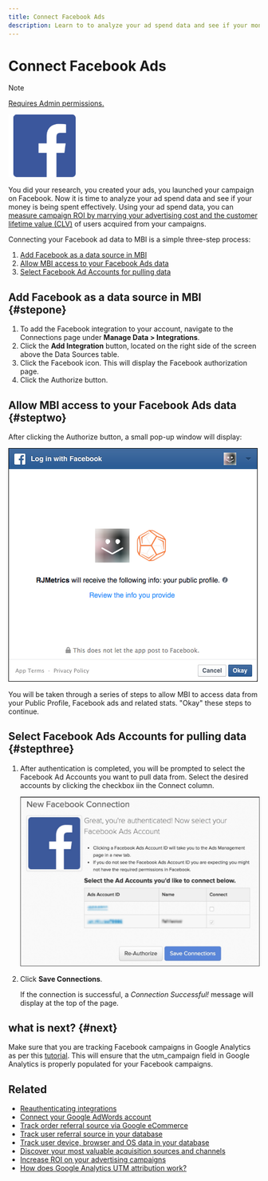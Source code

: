 ```yaml
---
title: Connect Facebook Ads
description: Learn to to analyze your ad spend data and see if your money is being spent effectively.
---
```

# Connect Facebook Ads

>[!NOTE]
>
>[Requires Admin permissions.](../../../administrator/user-management/user-management.md)

![](../../../assets/Facebook_Logo.png)

You did your research, you created your ads, you launched your campaign on Facebook. Now it is time to analyze your ad spend data and see if your money is being spent effectively. Using your ad spend data, you can [measure campaign ROI by marrying your advertising cost and the customer lifetime value (CLV)](../../../data-analyst/analysis/roi-ad-camp.md) of users acquired from your campaigns.

Connecting your Facebook ad data to MBI is a simple three-step process:

1. [Add Facebook as a data source in MBI](#stepone)
1. [Allow MBI access to your Facebook Ads data](#steptwo)
1. [Select Facebook Ad Accounts for pulling data](#stepthree)

## Add Facebook as a data source in MBI {#stepone}

1. To add the Facebook integration to your account, navigate to the Connections page under **Manage Data > Integrations**.
1. Click the **Add Integration** button, located on the right side of the screen above the Data Sources table.
1. Click the Facebook icon. This will display the Facebook authorization page.
1. Click the Authorize button.

## Allow MBI access to your Facebook Ads data {#steptwo}

After clicking the Authorize button, a small pop-up window will display:

 ![](../../../assets/Facebook_Access_Popup.png)

You will be taken through a series of steps to allow MBI to access data from your Public Profile, Facebook ads and related stats. "Okay" these steps to continue.

## Select Facebook Ads Accounts for pulling data {#stepthree}

1. After authentication is completed, you will be prompted to select the Facebook Ad Accounts you want to pull data from. Select the desired accounts by clicking the checkbox iin the Connect column.

     ![](../../../assets/Facebook_Ad_Accounts.png)

1. Click **Save Connections**.

   If the connection is successful, a *Connection Successful!* message will display at the top of the page.

## what is next? {#next}

Make sure that you are tracking Facebook campaigns in Google Analytics as per this [tutorial](https://www.facebook.com/business/google-analytics). This will ensure that the utm\_campaign field in Google Analytics is properly populated for your Facebook campaigns.

## Related

* [Reauthenticating integrations](https://support.magento.com/hc/en-us/articles/360016733151)
* [Connect your Google AdWords account](../integrations/google-ecommerce.md)
* [Track order referral source via Google eCommerce](../integrations/google-ecommerce.md)
* [Track user referral source in your database](../../analysis/google-track-user-acq.md)
* [Track user device, browser and OS data in your database](../../analysis/track-usr-dev-browser.md)
* [Discover your most valuable acquisition sources and channels](../../analysis/most-value-source-channel.md)
* [Increase ROI on your advertising campaigns](../../analysis/roi-ad-camp.md)
* [How does Google Analytics UTM attribution work?](../../analysis/utm-attributes.md)
